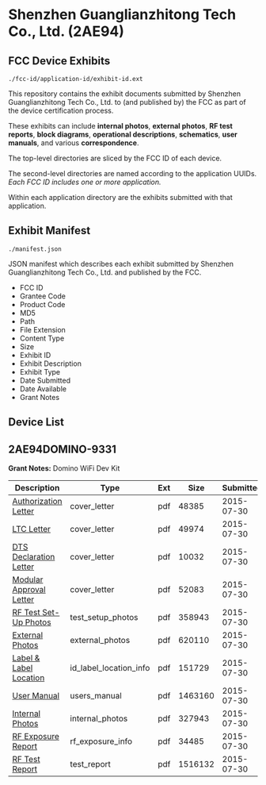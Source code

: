 # Shenzhen Guanglianzhitong Tech Co., Ltd. (2AE94)
## FCC Device Exhibits

```
./fcc-id/application-id/exhibit-id.ext
```

This repository contains the exhibit documents submitted by Shenzhen Guanglianzhitong Tech Co., Ltd. to (and published by) the FCC as part of the device certification process.

These exhibits can include **internal photos**, **external photos**, **RF test reports**, **block diagrams**, **operational descriptions**, **schematics**, **user manuals**, and various **correspondence**.

The top-level directories are sliced by the FCC ID of each device.

The second-level directories are named according to the application UUIDs. *Each FCC ID includes one or more application.*

Within each application directory are the exhibits submitted with that application. 

## Exhibit Manifest

```
./manifest.json
```

JSON manifest which describes each exhibit submitted by Shenzhen Guanglianzhitong Tech Co., Ltd. and published by the FCC.

- FCC ID
- Grantee Code
- Product Code
- MD5
- Path
- File Extension
- Content Type
- Size
- Exhibit ID
- Exhibit Description
- Exhibit Type
- Date Submitted
- Date Available
- Grant Notes

## Device List
## 2AE94DOMINO-9331
**Grant Notes:** Domino WiFi Dev Kit

| Description | Type | Ext | Size | Submitted | Available |
| ----------- | ---- | --- | ---- | --------- | --------- |
| [Authorization Letter](2AE94DOMINO-9331/369d90bd357e1cfa9b768ae02347f592/2698985.pdf) | cover_letter | pdf | 48385 | 2015-07-30 | 2015-07-30 |
| [LTC Letter](2AE94DOMINO-9331/369d90bd357e1cfa9b768ae02347f592/2698986.pdf) | cover_letter | pdf | 49974 | 2015-07-30 | 2015-07-30 |
| [DTS Declaration Letter](2AE94DOMINO-9331/369d90bd357e1cfa9b768ae02347f592/2698987.pdf) | cover_letter | pdf | 10032 | 2015-07-30 | 2015-07-30 |
| [Modular Approval Letter](2AE94DOMINO-9331/369d90bd357e1cfa9b768ae02347f592/2698988.pdf) | cover_letter | pdf | 52083 | 2015-07-30 | 2015-07-30 |
| [RF Test Set-Up Photos](2AE94DOMINO-9331/369d90bd357e1cfa9b768ae02347f592/2698997.pdf) | test_setup_photos | pdf | 358943 | 2015-07-30 | 2015-07-30 |
| [External Photos](2AE94DOMINO-9331/369d90bd357e1cfa9b768ae02347f592/2698989.pdf) | external_photos | pdf | 620110 | 2015-07-30 | 2015-07-30 |
| [Label & Label Location](2AE94DOMINO-9331/369d90bd357e1cfa9b768ae02347f592/2698990.pdf) | id_label_location_info | pdf | 151729 | 2015-07-30 | 2015-07-30 |
| [User Manual](2AE94DOMINO-9331/369d90bd357e1cfa9b768ae02347f592/2698995.pdf) | users_manual | pdf | 1463160 | 2015-07-30 | 2015-07-30 |
| [Internal Photos](2AE94DOMINO-9331/369d90bd357e1cfa9b768ae02347f592/2698991.pdf) | internal_photos | pdf | 327943 | 2015-07-30 | 2015-07-30 |
| [RF Exposure Report](2AE94DOMINO-9331/369d90bd357e1cfa9b768ae02347f592/2698993.pdf) | rf_exposure_info | pdf | 34485 | 2015-07-30 | 2015-07-30 |
| [RF Test Report](2AE94DOMINO-9331/369d90bd357e1cfa9b768ae02347f592/2698996.pdf) | test_report | pdf | 1516132 | 2015-07-30 | 2015-07-30 |

